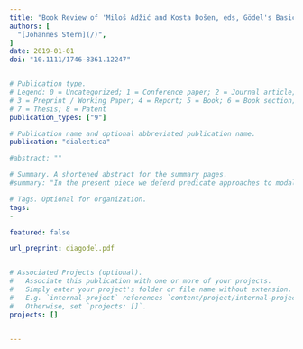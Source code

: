 ```yaml
---
title: "Book Review of 'Miloš Adžić and Kosta Došen, eds, Gödel's Basic Logic Course at Notre Dame'"
authors: [
  "[Johannes Stern](/)",
]
date: 2019-01-01
doi: "10.1111/1746-8361.12247"


# Publication type.
# Legend: 0 = Uncategorized; 1 = Conference paper; 2 = Journal article;
# 3 = Preprint / Working Paper; 4 = Report; 5 = Book; 6 = Book section;
# 7 = Thesis; 8 = Patent
publication_types: ["9"]

# Publication name and optional abbreviated publication name.
publication: "dialectica"

#abstract: ""

# Summary. A shortened abstract for the summary pages.
#summary: "In the present piece we defend predicate approaches to modality, that is approaches that conceive of modal notions as predicates applicable to names of sentences or propositions, against the challenges raised by Montague’s theorem."

# Tags. Optional for organization.
tags:
-

featured: false

url_preprint: diagodel.pdf


# Associated Projects (optional).
#   Associate this publication with one or more of your projects.
#   Simply enter your project's folder or file name without extension.
#   E.g. `internal-project` references `content/project/internal-project/index.md`.
#   Otherwise, set `projects: []`.
projects: []


---
```

